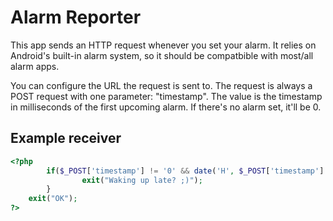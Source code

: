 # Alarm Reporter

This app sends an HTTP request whenever you set your alarm. It relies on Android's built-in alarm system, so it should be compatbible with most/all alarm apps.

You can configure the URL the request is sent to. The request is always a POST request with one parameter: "timestamp". The value is the timestamp in milliseconds of the first upcoming alarm. If there's no alarm set, it'll be 0.

## Example receiver

```php
<?php
        if($_POST['timestamp'] != '0' && date('H', $_POST['timestamp'] / 1000) >= 12) {
                exit("Waking up late? ;)");
        }
	exit("OK");
?>
```
